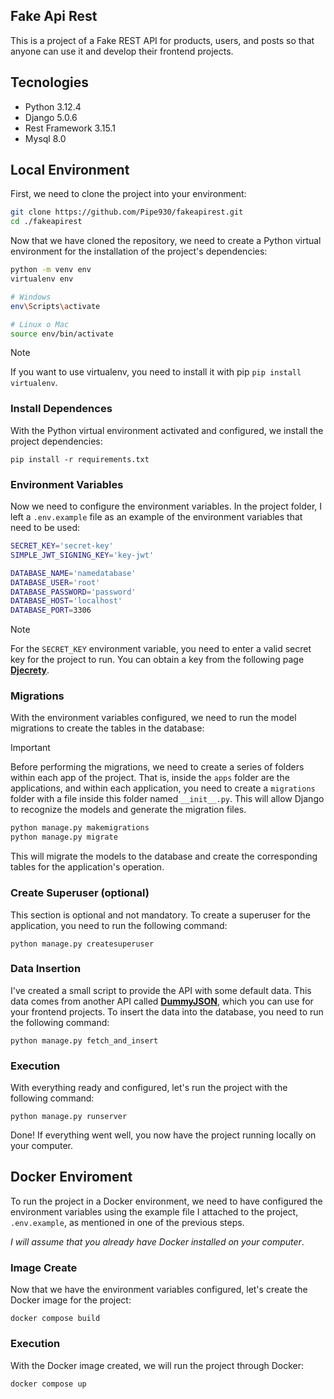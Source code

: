 ## Fake Api Rest 

This is a project of a Fake REST API for products, users, and posts so that anyone can use it and develop their frontend projects.

## Tecnologies

- Python 3.12.4
- Django 5.0.6
- Rest Framework 3.15.1
- Mysql 8.0

## Local Environment

First, we need to clone the project into your environment:

```bash
git clone https://github.com/Pipe930/fakeapirest.git
cd ./fakeapirest
```

Now that we have cloned the repository, we need to create a Python virtual environment for the installation of the project's dependencies:

```bash
python -m venv env
virtualenv env

# Windows
env\Scripts\activate

# Linux o Mac
source env/bin/activate
```

> [!NOTE]
> If you want to use virtualenv, you need to install it with pip `pip install virtualenv`.

### Install Dependences

With the Python virtual environment activated and configured, we install the project dependencies:

    pip install -r requirements.txt

### Environment Variables

Now we need to configure the environment variables. In the project folder, I left a `.env.example` file as an example of the environment variables that need to be used:

```bash
SECRET_KEY='secret-key'
SIMPLE_JWT_SIGNING_KEY='key-jwt'

DATABASE_NAME='namedatabase'
DATABASE_USER='root'
DATABASE_PASSWORD='password'
DATABASE_HOST='localhost'
DATABASE_PORT=3306
```

> [!NOTE]
> For the `SECRET_KEY` environment variable, you need to enter a valid secret key for the project to run. You can obtain a key from the following page **[Djecrety](https://djecrety.ir/)**.

### Migrations

With the environment variables configured, we need to run the model migrations to create the tables in the database:

> [!IMPORTANT]
> Before performing the migrations, we need to create a series of folders within each app of the project. That is, inside the `apps` folder are the applications, and within each application, you need to create a `migrations` folder with a file inside this folder named `__init__.py`. This will allow Django to recognize the models and generate the migration files.

```bash
python manage.py makemigrations
python manage.py migrate
```

This will migrate the models to the database and create the corresponding tables for the application's operation.

### Create Superuser (optional)

This section is optional and not mandatory. To create a superuser for the application, you need to run the following command:

    python manage.py createsuperuser

### Data Insertion

I've created a small script to provide the API with some default data. This data comes from another API called **[DummyJSON](https://dummyjson.com/)**, which you can use for your frontend projects. To insert the data into the database, you need to run the following command:

    python manage.py fetch_and_insert

### Execution

With everything ready and configured, let's run the project with the following command:

    python manage.py runserver

Done! If everything went well, you now have the project running locally on your computer.

## Docker Enviroment

To run the project in a Docker environment, we need to have configured the environment variables using the example file I attached to the project, `.env.example`, as mentioned in one of the previous steps.

*I will assume that you already have Docker installed on your computer*.

### Image Create

Now that we have the environment variables configured, let's create the Docker image for the project:

    docker compose build

### Execution

With the Docker image created, we will run the project through Docker:

    docker compose up


